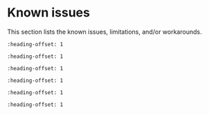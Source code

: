 # Known issues

This section lists the known issues, limitations, and/or workarounds.

```{include} ../../../../release/known_issues/known_issue_new_project_wizard_compile_failure.md
:heading-offset: 1
```

```{include} ../../../../release/known_issues/known_issue_only_freertos_is_tested_for_rtos_support.md
:heading-offset: 1
```

```{include} ../../../../release/known_issues/known_issue_bluetooth_le.md
:heading-offset: 1
```

```{include} ../../../../release/known_issues/known_issue_npw_issue.md
:heading-offset: 1
```

```{include} ../../../../release/known_issues/known_issue_flash_ROMAPI.md
:heading-offset: 1
```

```{include} ../../../../release/known_issues/known_issue_other_limitations.md
:heading-offset: 1
```